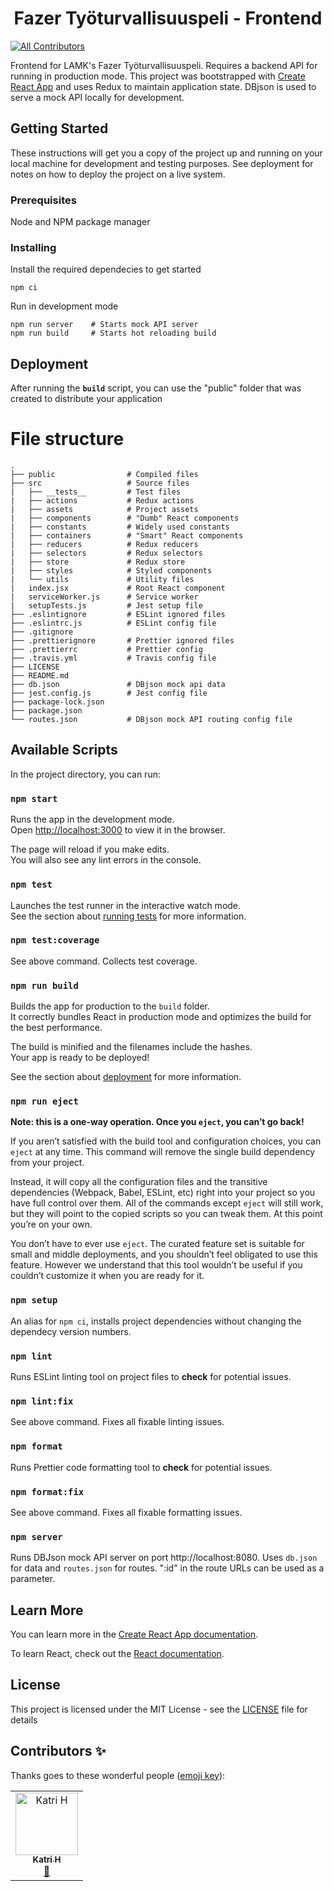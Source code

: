 <h1 align="center">Fazer Työturvallisuuspeli - Frontend</h1>

[![All Contributors](https://img.shields.io/badge/all_contributors-1-orange.svg?style=flat-square)](#contributors)

Frontend for LAMK's Fazer Työturvallisuuspeli. Requires a backend API for running in production mode. This project was bootstrapped with [Create React App](https://github.com/facebook/create-react-app) and uses Redux to maintain application state. DBjson is used to serve a mock API locally for development.

## Getting Started

These instructions will get you a copy of the project up and running on your local machine for development and testing purposes. See deployment for notes on how to deploy the project on a live system.

### Prerequisites

Node and NPM package manager

### Installing

Install the required dependecies to get started

```
npm ci
```

Run in development mode

```
npm run server    # Starts mock API server
npm run build     # Starts hot reloading build
```

## Deployment

After running the **`build`** script, you can use the "public" folder that was created to distribute your application

# File structure

```
.
├── public                # Compiled files
├── src                   # Source files
|   ├── __tests__         # Test files
|   ├── actions           # Redux actions
|   ├── assets            # Project assets
|   ├── components        # "Dumb" React components
|   ├── constants         # Widely used constants
|   ├── containers        # "Smart" React components
|   ├── reducers          # Redux reducers
|   ├── selectors         # Redux selectors
|   ├── store             # Redux store
|   ├── styles            # Styled components
|   └── utils             # Utility files
|   index.jsx             # Root React component
|   serviceWorker.js      # Service worker
|   setupTests.js         # Jest setup file
├── .eslintignore         # ESLint ignored files
├── .eslintrc.js          # ESLint config file
├── .gitignore
├── .prettierignore       # Prettier ignored files
├── .prettierrc           # Prettier config
├── .travis.yml           # Travis config file
├── LICENSE
├── README.md
├── db.json               # DBjson mock api data
├── jest.config.js        # Jest config file
├── package-lock.json
├── package.json
└── routes.json           # DBjson mock API routing config file
```

## Available Scripts

In the project directory, you can run:

### `npm start`

Runs the app in the development mode.<br>
Open [http://localhost:3000](http://localhost:3000) to view it in the browser.

The page will reload if you make edits.<br>
You will also see any lint errors in the console.

### `npm test`

Launches the test runner in the interactive watch mode.<br>
See the section about [running tests](https://facebook.github.io/create-react-app/docs/running-tests) for more information.

### `npm test:coverage`

See above command. Collects test coverage.

### `npm run build`

Builds the app for production to the `build` folder.<br>
It correctly bundles React in production mode and optimizes the build for the best performance.

The build is minified and the filenames include the hashes.<br>
Your app is ready to be deployed!

See the section about [deployment](https://facebook.github.io/create-react-app/docs/deployment) for more information.

### `npm run eject`

**Note: this is a one-way operation. Once you `eject`, you can’t go back!**

If you aren’t satisfied with the build tool and configuration choices, you can `eject` at any time. This command will remove the single build dependency from your project.

Instead, it will copy all the configuration files and the transitive dependencies (Webpack, Babel, ESLint, etc) right into your project so you have full control over them. All of the commands except `eject` will still work, but they will point to the copied scripts so you can tweak them. At this point you’re on your own.

You don’t have to ever use `eject`. The curated feature set is suitable for small and middle deployments, and you shouldn’t feel obligated to use this feature. However we understand that this tool wouldn’t be useful if you couldn’t customize it when you are ready for it.

### `npm setup`

An alias for `npm ci`, installs project dependencies without changing the dependecy version numbers.

### `npm lint`

Runs ESLint linting tool on project files to **check** for potential issues.

### `npm lint:fix`

See above command. Fixes all fixable linting issues.

### `npm format`

Runs Prettier code formatting tool to **check** for potential issues.

### `npm format:fix`

See above command. Fixes all fixable formatting issues.

### `npm server`

Runs DBJson mock API server on port http://localhost:8080. Uses `db.json` for data and `routes.json` for routes. ":id" in the route URLs can be used as a parameter.

## Learn More

You can learn more in the [Create React App documentation](https://facebook.github.io/create-react-app/docs/getting-started).

To learn React, check out the [React documentation](https://reactjs.org/).

## License

This project is licensed under the MIT License - see the [LICENSE](LICENSE) file for details

## Contributors ✨

Thanks goes to these wonderful people ([emoji key](https://allcontributors.org/docs/en/emoji-key)):

<!-- ALL-CONTRIBUTORS-LIST:START - Do not remove or modify this section -->
<!-- prettier-ignore -->
<table>
  <tr>
    <td align="center"><a href="https://github.com/KatriH"><img src="https://avatars3.githubusercontent.com/u/55525154?v=4" width="100px;" alt="Katri H"/><br /><sub><b>Katri H</b></sub></a><br /><a href="#design-KatriH" title="Design">🎨</a></td>
  </tr>
</table>

<!-- ALL-CONTRIBUTORS-LIST:END -->
